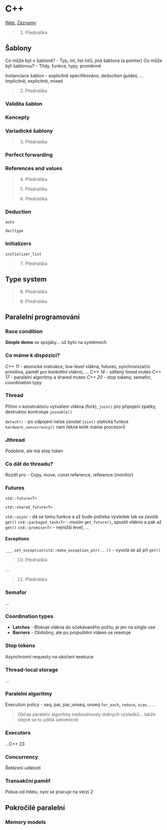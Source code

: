 # C++

[Web](https://www.ksi.mff.cuni.cz/teaching/nprg051-web/), [Záznamy](https://web.microsoftstream.com/channel/5462777b-8c94-42a7-990e-6339eab25ac8)

> 1. Přednáška

## Šablony

Co může být v šabloně? - Typ, int, list intů, jiná šablona (a pointer) 
Co může být šablonou? - Třídy, funkce, typy, proměnné

Instanciace šablon - explicitně specifikováno, deduction guides, ...
Implicitně, explicitně, mixed

> 2. Přednáška

### Validita šablon

### Koncepty

### Variadické šablony

> 3. Přednáška

### Perfect forwarding

### References and values

> 4. Přednáška

> 5. Přednáška

> 6. Přednáška

### Deduction

`auto`

`decltype`

### Initializers

`initializer_list`

> 7. Přednáška

## Type system

> 8. Přednáška

> 9. Přednáška

## Paralelní programování

### Race condition

**Simple demo** se spojáky... už bylo na systémech

### Co máme k dispozici?

*C++ 11* - atomické instrukce, low-level vlákna, futures, synchronizační primitiva, paměť pro konkrétní vlákno, ...
*C++ 14* - sdílený timed mutex
*C++ 17* - paralelní algoritmy a shared mutex
*C++ 20* - stop tokeny, semafor, coordination typy

### Thread

Přímo v konstruktoru vytváření vlákna (fork), `join()` pro připojení zpátky, destruktor kontroluje `joinable()`

`detach()` - po odpojení nelze zavolat `join()`
statická funkce `hardware_concurrency()` nám řekne kolik máme procesorů

### Jthread

Podobné, ale má stop token

### Co dát do threadu?

Rozdíl pro - Copy, move, const reference, reference (monitor)

### Futures

`std::future<T>`

`std::shared_future<T>`

`std::async` - dá se tomu funkce a až bude potřeba výsledek tak se zavolá `get()`
`std::packaged_task<T>` - musím `get_future()`, spustit vlákno a pak až `get()`
`std::promise<T>` - nejnižší level, ...

#### Exceptions

`___.set_exception(std::make_exception_ptr(...))` - vyvolá se až při `get()`

> 10. Přednáška

...

> 11. Přednáška

### Semafor

...

### Coordination types

* **Latches** - Blokuje vlákna do očekávaného počtu, je jen na single use
* **Barriers** - Obdobný, ale po propuštění vláken se resetuje

### Stop tokens

Asynchronní requesty na ukočení exekuce

### Thread-local storage

...

### Paralelní algoritmy

Execution policy - seq, par, par_unseq, unseq
`for_each`, `reduce`, `scan`, `...`

> Občas paralelní algoritmy nedosahovaly dobrých výsledků... takže stejně se to udělá sekvenčně

### Executors

...C++ 23

### Concurrency

Řetězení událostí

### Transakční paměť

Pokus od Intelu, nyní se pracuje na verzi 2

## Pokročilé paralelní

### Memory models



